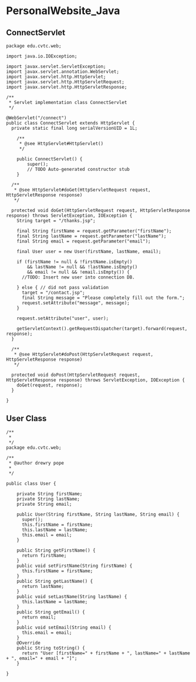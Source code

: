 # PersonalWebsite_Java


## ConnectServlet
    package edu.cvtc.web;

    import java.io.IOException;

    import javax.servlet.ServletException;
    import javax.servlet.annotation.WebServlet;
    import javax.servlet.http.HttpServlet;
    import javax.servlet.http.HttpServletRequest;
    import javax.servlet.http.HttpServletResponse;

    /**
     * Servlet implementation class ConnectServlet
     */

    @WebServlet("/connect")
    public class ConnectServlet extends HttpServlet {
      private static final long serialVersionUID = 1L;

        /**
         * @see HttpServlet#HttpServlet()
         */

        public ConnectServlet() {
            super();
            // TODO Auto-generated constructor stub
        }

      /**
       * @see HttpServlet#doGet(HttpServletRequest request, HttpServletResponse response)
       */

      protected void doGet(HttpServletRequest request, HttpServletResponse response) throws ServletException, IOException {
        String target = "/thanks.jsp";

        final String firstName = request.getParameter("firstName");
        final String lastName = request.getParameter("lastName");
        final String email = request.getParameter("email");

        final User user = new User(firstName, lastName, email);

        if (firstName != null & !firstName.isEmpty()
            && lastName != null && !lastName.isEmpty()
            && email != null && !email.isEmpty()) {
          //TODO: Insert new user into connection DB.

        } else { // did not pass validation
          target = "/contact.jsp";
          final String message = "Please completely fill out the form.";
          request.setAttribute("message", message);
        }

        request.setAttribute("user", user);

        getServletContext().getRequestDispatcher(target).forward(request, response);
      }

      /**
       * @see HttpServlet#doPost(HttpServletRequest request, HttpServletResponse response)
       */

      protected void doPost(HttpServletRequest request, HttpServletResponse response) throws ServletException, IOException {
        doGet(request, response);
      }

    }

## User Class
    /**
     * 
     */
    package edu.cvtc.web;

    /**
     * @author drewry pope
     *
     */

    public class User {

        private String firstName;
        private String lastName;
        private String email;

        public User(String firstName, String lastName, String email) {
          super();
          this.firstName = firstName;
          this.lastName = lastName;
          this.email = email;
        }

        public String getFirstName() {
          return firstName;
        }
        public void setFirstName(String firstName) {
          this.firstName = firstName;
        }
        public String getLastName() {
          return lastName;
        }
        public void setLastName(String lastName) {
          this.lastName = lastName;
        }
        public String getEmail() {
          return email;
        }
        public void setEmail(String email) {
          this.email = email;
        }
        @Override
        public String toString() {
          return "User [firstName=" + firstName + ", lastName=" + lastName + ", email=" + email + "]";
        }

    }

